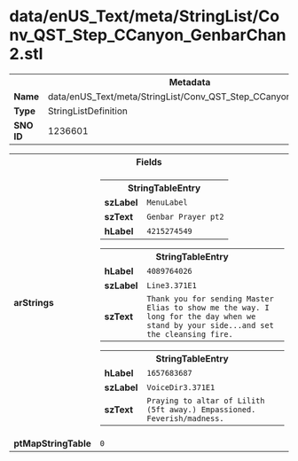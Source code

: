 <h1>data/enUS_Text/meta/StringList/Conv_QST_Step_CCanyon_GenbarChan2.stl</h1><table><tr><th colspan="100%">Metadata</th></tr><tr><td><b>Name</b></td><td>data/enUS_Text/meta/StringList/Conv_QST_Step_CCanyon_GenbarChan2.stl</td></tr><tr><td><b>Type</b></td><td>StringListDefinition</td></tr><tr><td><b>SNO ID</b></td><td>1236601</td></tr></table>

<table><tr><th colspan="100%">Fields</th></tr><tr><td><b>arStrings</b></td><td><table><tr><th colspan="100%">StringTableEntry</th></tr><tr><td><b>szLabel</b></td><td><code>MenuLabel</code></td></tr><tr><td><b>szText</b></td><td><code>Genbar Prayer pt2</code></td></tr><tr><td><b>hLabel</b></td><td><code>4215274549</code></td></tr></table>


<table><tr><th colspan="100%">StringTableEntry</th></tr><tr><td><b>hLabel</b></td><td><code>4089764026</code></td></tr><tr><td><b>szLabel</b></td><td><code>Line3.371E1</code></td></tr><tr><td><b>szText</b></td><td><code>Thank you for sending Master Elias to show me the way. I long for the day when we stand by your side...and set the cleansing fire.</code></td></tr></table>


<table><tr><th colspan="100%">StringTableEntry</th></tr><tr><td><b>hLabel</b></td><td><code>1657683687</code></td></tr><tr><td><b>szLabel</b></td><td><code>VoiceDir3.371E1</code></td></tr><tr><td><b>szText</b></td><td><code>Praying to altar of Lilith (5ft away.) Empassioned. Feverish/madness.</code></td></tr></table>


</td></tr><tr><td><b>ptMapStringTable</b></td><td><code>0</code></td></tr></table>

